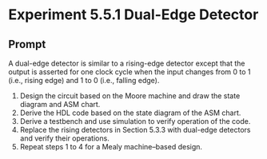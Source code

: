 # Experiment 5.5.1 Dual-Edge Detector

## Prompt
A dual-edge detector is similar to a rising-edge detector except that the output is asserted for one clock cycle when the input changes from 0 to 1 (i.e., rising edge) and 1 to 0 (i.e., falling edge).
1. Design the circuit based on the Moore machine and draw the state diagram and ASM chart. 
2. Derive the HDL code based on the state diagram of the ASM chart. 
3. Derive a testbench and use simulation to verify operation of the code.
4. Replace the rising detectors in Section 5.3.3 with dual-edge detectors and verify their operations. 
5. Repeat steps 1 to 4 for a Mealy machine–based design.